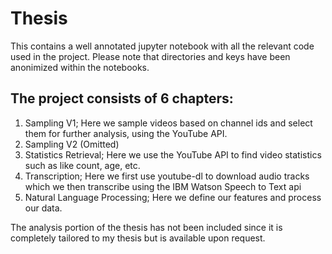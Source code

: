 # Thesis
This contains a well annotated jupyter notebook with all the relevant code used in the project. 
Please note that directories and keys have been anonimized within the notebooks.

## The project consists of 6 chapters:

1. Sampling V1; Here we sample videos based on channel ids and select them for further analysis, using the YouTube API.
2. Sampling V2 (Omitted)
3. Statistics Retrieval; Here we use the YouTube API to find video statistics such as like count, age, etc.
4. Transcription; Here we first use youtube-dl to download audio tracks which we then transcribe using the IBM Watson Speech to Text api
5. Natural Language Processing; Here we define our features and process our data.

The analysis portion of the thesis has not been included since it is completely tailored to my thesis but is available upon request. 
